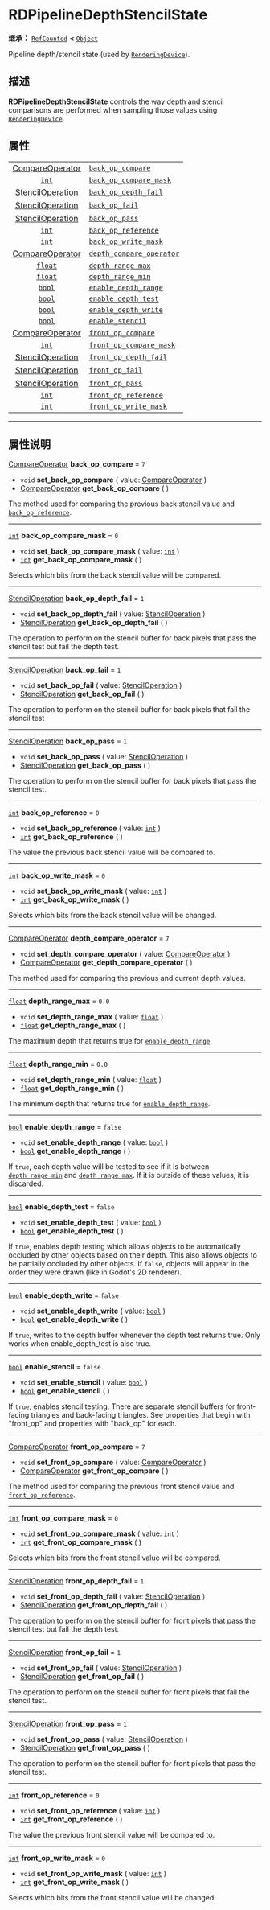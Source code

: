 <!-- ⚠ 请勿编辑本文件 ⚠ -->
<!-- 本文档使用脚本从 WeDot 引擎源码仓库生成。 -->
<!-- 生成脚本：https://github.com/WeDot-Engine/WeDot/tree/4.3/doc/tools/make_md.py； -->
<!-- 原文件：https://github.com/WeDot-Engine/WeDot/tree/4.3/doc/classes/RDPipelineDepthStencilState.xml。 -->

<div id="_class_rdpipelinedepthstencilstate"></div>

# RDPipelineDepthStencilState

**继承：** [`RefCounted`](class_refcounted.md) **<** [`Object`](class_object.md)

Pipeline depth/stencil state (used by [`RenderingDevice`](class_renderingdevice.md)).

## 描述

**RDPipelineDepthStencilState** controls the way depth and stencil comparisons are performed when sampling those values using [`RenderingDevice`](class_renderingdevice.md).

## 属性

|||
|:-:|:--|
| [CompareOperator](#enum_renderingdevice_compareoperator)   | [`back_op_compare`](#class_rdpipelinedepthstencilstate_property_back_op_compare)               | ``7``     |
| [`int`](class_int.md)                                      | [`back_op_compare_mask`](#class_rdpipelinedepthstencilstate_property_back_op_compare_mask)     | ``0``     |
| [StencilOperation](#enum_renderingdevice_stenciloperation) | [`back_op_depth_fail`](#class_rdpipelinedepthstencilstate_property_back_op_depth_fail)         | ``1``     |
| [StencilOperation](#enum_renderingdevice_stenciloperation) | [`back_op_fail`](#class_rdpipelinedepthstencilstate_property_back_op_fail)                     | ``1``     |
| [StencilOperation](#enum_renderingdevice_stenciloperation) | [`back_op_pass`](#class_rdpipelinedepthstencilstate_property_back_op_pass)                     | ``1``     |
| [`int`](class_int.md)                                      | [`back_op_reference`](#class_rdpipelinedepthstencilstate_property_back_op_reference)           | ``0``     |
| [`int`](class_int.md)                                      | [`back_op_write_mask`](#class_rdpipelinedepthstencilstate_property_back_op_write_mask)         | ``0``     |
| [CompareOperator](#enum_renderingdevice_compareoperator)   | [`depth_compare_operator`](#class_rdpipelinedepthstencilstate_property_depth_compare_operator) | ``7``     |
| [`float`](class_float.md)                                  | [`depth_range_max`](#class_rdpipelinedepthstencilstate_property_depth_range_max)               | ``0.0``   |
| [`float`](class_float.md)                                  | [`depth_range_min`](#class_rdpipelinedepthstencilstate_property_depth_range_min)               | ``0.0``   |
| [`bool`](class_bool.md)                                    | [`enable_depth_range`](#class_rdpipelinedepthstencilstate_property_enable_depth_range)         | ``false`` |
| [`bool`](class_bool.md)                                    | [`enable_depth_test`](#class_rdpipelinedepthstencilstate_property_enable_depth_test)           | ``false`` |
| [`bool`](class_bool.md)                                    | [`enable_depth_write`](#class_rdpipelinedepthstencilstate_property_enable_depth_write)         | ``false`` |
| [`bool`](class_bool.md)                                    | [`enable_stencil`](#class_rdpipelinedepthstencilstate_property_enable_stencil)                 | ``false`` |
| [CompareOperator](#enum_renderingdevice_compareoperator)   | [`front_op_compare`](#class_rdpipelinedepthstencilstate_property_front_op_compare)             | ``7``     |
| [`int`](class_int.md)                                      | [`front_op_compare_mask`](#class_rdpipelinedepthstencilstate_property_front_op_compare_mask)   | ``0``     |
| [StencilOperation](#enum_renderingdevice_stenciloperation) | [`front_op_depth_fail`](#class_rdpipelinedepthstencilstate_property_front_op_depth_fail)       | ``1``     |
| [StencilOperation](#enum_renderingdevice_stenciloperation) | [`front_op_fail`](#class_rdpipelinedepthstencilstate_property_front_op_fail)                   | ``1``     |
| [StencilOperation](#enum_renderingdevice_stenciloperation) | [`front_op_pass`](#class_rdpipelinedepthstencilstate_property_front_op_pass)                   | ``1``     |
| [`int`](class_int.md)                                      | [`front_op_reference`](#class_rdpipelinedepthstencilstate_property_front_op_reference)         | ``0``     |
| [`int`](class_int.md)                                      | [`front_op_write_mask`](#class_rdpipelinedepthstencilstate_property_front_op_write_mask)       | ``0``     |

<!-- rst-class:: classref-section-separator -->

---

## 属性说明

<div id="_class_rdpipelinedepthstencilstate_property_back_op_compare"></div>

[CompareOperator](#enum_renderingdevice_compareoperator) **back_op_compare** = ``7`` <div id="class_rdpipelinedepthstencilstate_property_back_op_compare"></div>

- `void` **set_back_op_compare** ( value: [CompareOperator](#enum_renderingdevice_compareoperator) )
- [CompareOperator](#enum_renderingdevice_compareoperator) **get_back_op_compare** ( )

The method used for comparing the previous back stencil value and [`back_op_reference`](#class_rdpipelinedepthstencilstate_property_back_op_reference).

<!-- rst-class:: classref-item-separator -->

---

<div id="_class_rdpipelinedepthstencilstate_property_back_op_compare_mask"></div>

[`int`](class_int.md) **back_op_compare_mask** = ``0`` <div id="class_rdpipelinedepthstencilstate_property_back_op_compare_mask"></div>

- `void` **set_back_op_compare_mask** ( value: [`int`](class_int.md) )
- [`int`](class_int.md) **get_back_op_compare_mask** ( )

Selects which bits from the back stencil value will be compared.

<!-- rst-class:: classref-item-separator -->

---

<div id="_class_rdpipelinedepthstencilstate_property_back_op_depth_fail"></div>

[StencilOperation](#enum_renderingdevice_stenciloperation) **back_op_depth_fail** = ``1`` <div id="class_rdpipelinedepthstencilstate_property_back_op_depth_fail"></div>

- `void` **set_back_op_depth_fail** ( value: [StencilOperation](#enum_renderingdevice_stenciloperation) )
- [StencilOperation](#enum_renderingdevice_stenciloperation) **get_back_op_depth_fail** ( )

The operation to perform on the stencil buffer for back pixels that pass the stencil test but fail the depth test.

<!-- rst-class:: classref-item-separator -->

---

<div id="_class_rdpipelinedepthstencilstate_property_back_op_fail"></div>

[StencilOperation](#enum_renderingdevice_stenciloperation) **back_op_fail** = ``1`` <div id="class_rdpipelinedepthstencilstate_property_back_op_fail"></div>

- `void` **set_back_op_fail** ( value: [StencilOperation](#enum_renderingdevice_stenciloperation) )
- [StencilOperation](#enum_renderingdevice_stenciloperation) **get_back_op_fail** ( )

The operation to perform on the stencil buffer for back pixels that fail the stencil test

<!-- rst-class:: classref-item-separator -->

---

<div id="_class_rdpipelinedepthstencilstate_property_back_op_pass"></div>

[StencilOperation](#enum_renderingdevice_stenciloperation) **back_op_pass** = ``1`` <div id="class_rdpipelinedepthstencilstate_property_back_op_pass"></div>

- `void` **set_back_op_pass** ( value: [StencilOperation](#enum_renderingdevice_stenciloperation) )
- [StencilOperation](#enum_renderingdevice_stenciloperation) **get_back_op_pass** ( )

The operation to perform on the stencil buffer for back pixels that pass the stencil test.

<!-- rst-class:: classref-item-separator -->

---

<div id="_class_rdpipelinedepthstencilstate_property_back_op_reference"></div>

[`int`](class_int.md) **back_op_reference** = ``0`` <div id="class_rdpipelinedepthstencilstate_property_back_op_reference"></div>

- `void` **set_back_op_reference** ( value: [`int`](class_int.md) )
- [`int`](class_int.md) **get_back_op_reference** ( )

The value the previous back stencil value will be compared to.

<!-- rst-class:: classref-item-separator -->

---

<div id="_class_rdpipelinedepthstencilstate_property_back_op_write_mask"></div>

[`int`](class_int.md) **back_op_write_mask** = ``0`` <div id="class_rdpipelinedepthstencilstate_property_back_op_write_mask"></div>

- `void` **set_back_op_write_mask** ( value: [`int`](class_int.md) )
- [`int`](class_int.md) **get_back_op_write_mask** ( )

Selects which bits from the back stencil value will be changed.

<!-- rst-class:: classref-item-separator -->

---

<div id="_class_rdpipelinedepthstencilstate_property_depth_compare_operator"></div>

[CompareOperator](#enum_renderingdevice_compareoperator) **depth_compare_operator** = ``7`` <div id="class_rdpipelinedepthstencilstate_property_depth_compare_operator"></div>

- `void` **set_depth_compare_operator** ( value: [CompareOperator](#enum_renderingdevice_compareoperator) )
- [CompareOperator](#enum_renderingdevice_compareoperator) **get_depth_compare_operator** ( )

The method used for comparing the previous and current depth values.

<!-- rst-class:: classref-item-separator -->

---

<div id="_class_rdpipelinedepthstencilstate_property_depth_range_max"></div>

[`float`](class_float.md) **depth_range_max** = ``0.0`` <div id="class_rdpipelinedepthstencilstate_property_depth_range_max"></div>

- `void` **set_depth_range_max** ( value: [`float`](class_float.md) )
- [`float`](class_float.md) **get_depth_range_max** ( )

The maximum depth that returns true for [`enable_depth_range`](#class_rdpipelinedepthstencilstate_property_enable_depth_range).

<!-- rst-class:: classref-item-separator -->

---

<div id="_class_rdpipelinedepthstencilstate_property_depth_range_min"></div>

[`float`](class_float.md) **depth_range_min** = ``0.0`` <div id="class_rdpipelinedepthstencilstate_property_depth_range_min"></div>

- `void` **set_depth_range_min** ( value: [`float`](class_float.md) )
- [`float`](class_float.md) **get_depth_range_min** ( )

The minimum depth that returns true for [`enable_depth_range`](#class_rdpipelinedepthstencilstate_property_enable_depth_range).

<!-- rst-class:: classref-item-separator -->

---

<div id="_class_rdpipelinedepthstencilstate_property_enable_depth_range"></div>

[`bool`](class_bool.md) **enable_depth_range** = ``false`` <div id="class_rdpipelinedepthstencilstate_property_enable_depth_range"></div>

- `void` **set_enable_depth_range** ( value: [`bool`](class_bool.md) )
- [`bool`](class_bool.md) **get_enable_depth_range** ( )

If `true`, each depth value will be tested to see if it is between [`depth_range_min`](#class_rdpipelinedepthstencilstate_property_depth_range_min) and [`depth_range_max`](#class_rdpipelinedepthstencilstate_property_depth_range_max). If it is outside of these values, it is discarded.

<!-- rst-class:: classref-item-separator -->

---

<div id="_class_rdpipelinedepthstencilstate_property_enable_depth_test"></div>

[`bool`](class_bool.md) **enable_depth_test** = ``false`` <div id="class_rdpipelinedepthstencilstate_property_enable_depth_test"></div>

- `void` **set_enable_depth_test** ( value: [`bool`](class_bool.md) )
- [`bool`](class_bool.md) **get_enable_depth_test** ( )

If `true`, enables depth testing which allows objects to be automatically occluded by other objects based on their depth. This also allows objects to be partially occluded by other objects. If `false`, objects will appear in the order they were drawn (like in Godot's 2D renderer).

<!-- rst-class:: classref-item-separator -->

---

<div id="_class_rdpipelinedepthstencilstate_property_enable_depth_write"></div>

[`bool`](class_bool.md) **enable_depth_write** = ``false`` <div id="class_rdpipelinedepthstencilstate_property_enable_depth_write"></div>

- `void` **set_enable_depth_write** ( value: [`bool`](class_bool.md) )
- [`bool`](class_bool.md) **get_enable_depth_write** ( )

If `true`, writes to the depth buffer whenever the depth test returns true. Only works when enable_depth_test is also true.

<!-- rst-class:: classref-item-separator -->

---

<div id="_class_rdpipelinedepthstencilstate_property_enable_stencil"></div>

[`bool`](class_bool.md) **enable_stencil** = ``false`` <div id="class_rdpipelinedepthstencilstate_property_enable_stencil"></div>

- `void` **set_enable_stencil** ( value: [`bool`](class_bool.md) )
- [`bool`](class_bool.md) **get_enable_stencil** ( )

If `true`, enables stencil testing. There are separate stencil buffers for front-facing triangles and back-facing triangles. See properties that begin with "front_op" and properties with "back_op" for each.

<!-- rst-class:: classref-item-separator -->

---

<div id="_class_rdpipelinedepthstencilstate_property_front_op_compare"></div>

[CompareOperator](#enum_renderingdevice_compareoperator) **front_op_compare** = ``7`` <div id="class_rdpipelinedepthstencilstate_property_front_op_compare"></div>

- `void` **set_front_op_compare** ( value: [CompareOperator](#enum_renderingdevice_compareoperator) )
- [CompareOperator](#enum_renderingdevice_compareoperator) **get_front_op_compare** ( )

The method used for comparing the previous front stencil value and [`front_op_reference`](#class_rdpipelinedepthstencilstate_property_front_op_reference).

<!-- rst-class:: classref-item-separator -->

---

<div id="_class_rdpipelinedepthstencilstate_property_front_op_compare_mask"></div>

[`int`](class_int.md) **front_op_compare_mask** = ``0`` <div id="class_rdpipelinedepthstencilstate_property_front_op_compare_mask"></div>

- `void` **set_front_op_compare_mask** ( value: [`int`](class_int.md) )
- [`int`](class_int.md) **get_front_op_compare_mask** ( )

Selects which bits from the front stencil value will be compared.

<!-- rst-class:: classref-item-separator -->

---

<div id="_class_rdpipelinedepthstencilstate_property_front_op_depth_fail"></div>

[StencilOperation](#enum_renderingdevice_stenciloperation) **front_op_depth_fail** = ``1`` <div id="class_rdpipelinedepthstencilstate_property_front_op_depth_fail"></div>

- `void` **set_front_op_depth_fail** ( value: [StencilOperation](#enum_renderingdevice_stenciloperation) )
- [StencilOperation](#enum_renderingdevice_stenciloperation) **get_front_op_depth_fail** ( )

The operation to perform on the stencil buffer for front pixels that pass the stencil test but fail the depth test.

<!-- rst-class:: classref-item-separator -->

---

<div id="_class_rdpipelinedepthstencilstate_property_front_op_fail"></div>

[StencilOperation](#enum_renderingdevice_stenciloperation) **front_op_fail** = ``1`` <div id="class_rdpipelinedepthstencilstate_property_front_op_fail"></div>

- `void` **set_front_op_fail** ( value: [StencilOperation](#enum_renderingdevice_stenciloperation) )
- [StencilOperation](#enum_renderingdevice_stenciloperation) **get_front_op_fail** ( )

The operation to perform on the stencil buffer for front pixels that fail the stencil test.

<!-- rst-class:: classref-item-separator -->

---

<div id="_class_rdpipelinedepthstencilstate_property_front_op_pass"></div>

[StencilOperation](#enum_renderingdevice_stenciloperation) **front_op_pass** = ``1`` <div id="class_rdpipelinedepthstencilstate_property_front_op_pass"></div>

- `void` **set_front_op_pass** ( value: [StencilOperation](#enum_renderingdevice_stenciloperation) )
- [StencilOperation](#enum_renderingdevice_stenciloperation) **get_front_op_pass** ( )

The operation to perform on the stencil buffer for front pixels that pass the stencil test.

<!-- rst-class:: classref-item-separator -->

---

<div id="_class_rdpipelinedepthstencilstate_property_front_op_reference"></div>

[`int`](class_int.md) **front_op_reference** = ``0`` <div id="class_rdpipelinedepthstencilstate_property_front_op_reference"></div>

- `void` **set_front_op_reference** ( value: [`int`](class_int.md) )
- [`int`](class_int.md) **get_front_op_reference** ( )

The value the previous front stencil value will be compared to.

<!-- rst-class:: classref-item-separator -->

---

<div id="_class_rdpipelinedepthstencilstate_property_front_op_write_mask"></div>

[`int`](class_int.md) **front_op_write_mask** = ``0`` <div id="class_rdpipelinedepthstencilstate_property_front_op_write_mask"></div>

- `void` **set_front_op_write_mask** ( value: [`int`](class_int.md) )
- [`int`](class_int.md) **get_front_op_write_mask** ( )

Selects which bits from the front stencil value will be changed.

[^virtual]: 本方法通常需要用户覆盖才能生效。
[^const]: 本方法无副作用，不会修改该实例的任何成员变量。
[^vararg]: 本方法除了能接受在此处描述的参数外，还能够继续接受任意数量的参数。
[^constructor]: 本方法用于构造某个类型。
[^static]: 调用本方法无需实例，可直接使用类名进行调用。
[^operator]: 本方法描述的是使用本类型作为左操作数的有效运算符。
[^bitfield]: 这个值是由下列位标志构成位掩码的整数。
[^void]: 无返回值。
